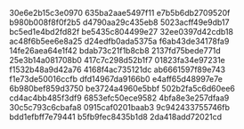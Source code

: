 30e6e2b15c3e0970
635ba2aae5497f11
e7b5b6db2709520f
b980b008f8f0f2b5
d4790aa29c435eb8
5023acff49e9db17
bc5ed1e4bd2fd82f
be5435c804499e27
32ee0397d42cdb18
ac48f6b5ee6e8a25
d24edfb0ada5375a
f6ab43de34178fa9
14fe26aea64e1f42
bdab73c21f1b8cb8
2137fd75bede771d
25e3b14a081708b0
417c7c298d52b1f7
01823fa34e97231e
f1532b48a9d42a76
4168f4ac735121dc
ab6661597f89e743
f1e73de50016ccfb
dfd14967da9166b0
e4aff65d48997e7e
6b980bef859d3750
be3724a4960e5bbf
502b2fa5c6d60ee6
cd4ac4bb485f3df9
6853efc50ece9582
4bfa8e3e257dfaa9
30c5c793c6cbafa8
0915caf0201baab3
9c942433755746fb
bdd1efbff7e79441
b5fb9fec8435b1d8
2da418add72021cd
